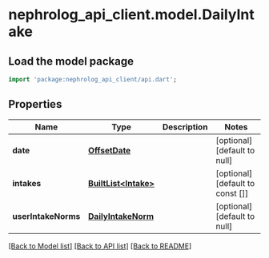 # nephrolog_api_client.model.DailyIntake

## Load the model package
```dart
import 'package:nephrolog_api_client/api.dart';
```

## Properties
Name | Type | Description | Notes
------------ | ------------- | ------------- | -------------
**date** | [**OffsetDate**](OffsetDate.md) |  | [optional] [default to null]
**intakes** | [**BuiltList&lt;Intake&gt;**](Intake.md) |  | [optional] [default to const []]
**userIntakeNorms** | [**DailyIntakeNorm**](DailyIntakeNorm.md) |  | [optional] [default to null]

[[Back to Model list]](../README.md#documentation-for-models) [[Back to API list]](../README.md#documentation-for-api-endpoints) [[Back to README]](../README.md)


